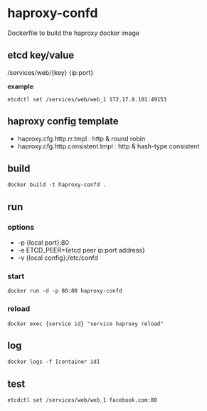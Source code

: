 # haproxy-confd

Dockerfile to build the haproxy docker image

## etcd key/value

/services/web/{key} {ip:port}

**example**

```
etcdctl set /services/web/web_1 172.17.8.101:49153
```

## haproxy config template

- haproxy.cfg.http.rr.tmpl : http & round robin
- haproxy.cfg.http.consistent.tmpl : http & hash-type consistent

## build

```
docker build -t haproxy-confd .
```

## run

### options

- -p {local port}:80
- -e ETCD_PEER={etcd peer ip:port address}
- -v {local config}:/etc/confd

### start

```
docker run -d -p 80:80 haproxy-confd
```

### reload

```
docker exec {service id} "service haproxy reload"
```


## log

```
docker logs -f [container id]
```

## test

```
etcdctl set /services/web/web_1 facebook.com:80
```
